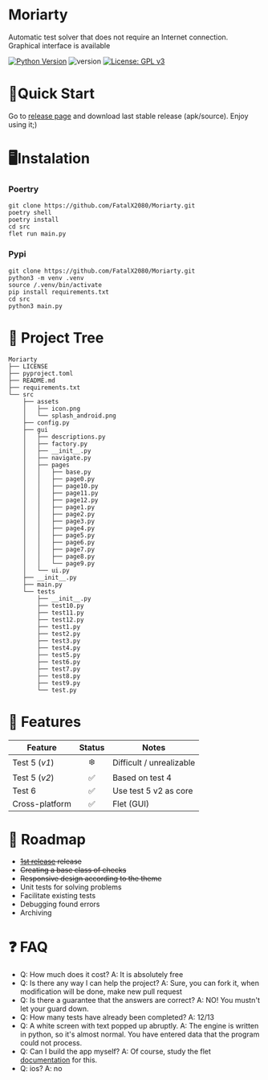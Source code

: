 # Moriarty
Automatic test solver that does not require an Internet connection. Graphical interface is available

[![Python Version](https://img.shields.io/badge/python-3.9%2B-brightgreen?logo=python)](https://www.python.org/)
![version](https://img.shields.io/badge/version-1.0-green)
[![License: GPL v3](https://img.shields.io/badge/License-GPLv3-blue.svg)](https://www.gnu.org/licenses/gpl-3.0)


# 🚀Quick Start
Go to [release page](https://github.com/FatalX2080/Moriarty/releases) and download last stable release (apk/source). Enjoy using it;)

# 🖥️Instalation 
### Poertry 
```
git clone https://github.com/FatalX2080/Moriarty.git
poetry shell
poetry install
cd src
flet run main.py
```
### Pypi
```
git clone https://github.com/FatalX2080/Moriarty.git
python3 -m venv .venv
source /.venv/bin/activate
pip install requirements.txt
cd src
python3 main.py
``` 
# 🌴 Project Tree
```
Moriarty
├── LICENSE
├── pyproject.toml
├── README.md
├── requirements.txt
└── src
    ├── assets
    │   ├── icon.png
    │   └── splash_android.png
    ├── config.py
    ├── gui
    │   ├── descriptions.py
    │   ├── factory.py
    │   ├── __init__.py
    │   ├── navigate.py
    │   ├── pages
    │   │   ├── base.py
    │   │   ├── page0.py
    │   │   ├── page10.py
    │   │   ├── page11.py
    │   │   ├── page12.py
    │   │   ├── page1.py
    │   │   ├── page2.py
    │   │   ├── page3.py
    │   │   ├── page4.py
    │   │   ├── page5.py
    │   │   ├── page6.py
    │   │   ├── page7.py
    │   │   ├── page8.py
    │   │   └── page9.py
    │   └── ui.py
    ├── __init__.py
    ├── main.py
    └── tests
        ├── __init__.py
        ├── test10.py
        ├── test11.py
        ├── test12.py
        ├── test1.py
        ├── test2.py
        ├── test3.py
        ├── test4.py
        ├── test5.py
        ├── test6.py
        ├── test7.py
        ├── test8.py
        ├── test9.py
        └── test.py
```

# 🌟 Features
| Feature          | Status  | Notes                        |
|------------------|:-------:|------------------------------|
| Test 5 (_v1_)    | ❄️      | Difficult / unrealizable     |
| Test 5 (_v2_)    | ✅      | Based on test 4              |
| Test 6           | ✅      |Use test 5 v2 as core         |
| Cross-platform   | ✅      | Flet (GUI)                   |

# 📆 Roadmap
* ~~[1st release](https://github.com/FatalX2080/Moriarty/releases/tag/v1.0) release~~
* ~~Сreating a base class of checks~~
* ~~Responsive design according to the theme~~
* Unit tests for solving problems
* Facilitate existing tests
* Debugging found errors
* Archiving

# ❓ FAQ
* Q: How much does it cost? A: It is absolutely free
* Q: Is there any way I can help the project? A: Sure, you can fork it, when modification will be done, make new pull request
* Q: Is there a guarantee that the answers are correct? A: NO! You mustn't let your guard down.
* Q: How many tests have already been completed? A: 12/13
* Q: A white screen with text popped up abruptly. A: The engine is written in python, so it's almost normal. You have entered data that the program could not process.
* Q: Can I build the app myself? A: Of course, study the flet [documentation](https://flet.dev/docs/publish/) for this.
* Q: ios? A: no